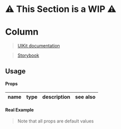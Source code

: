 # ⚠️ This Section is a WIP ⚠️


# Column
> [UIKit documentation](https://getuikit.com/docs/Column)

> [Storybook](https://0c370t.github.io/Svelte-UIKit3/docs/?path=/story/Column--main)
## Usage

#### Props
| name        | type  | description                  | see also                        |
|-------------|-------|------------------------------|---------------------------------|

#### Real Example
> Note that all props are default values
